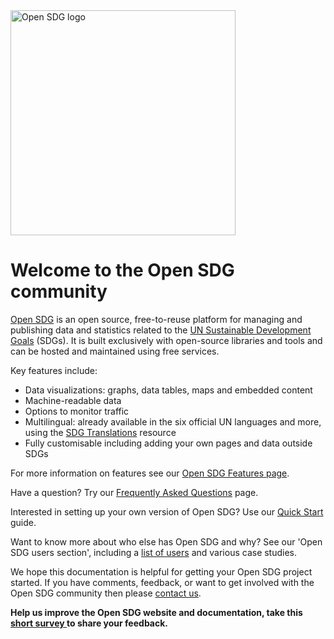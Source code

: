 <img alt="Open SDG logo" src="img/OpenSDG.png" width="360" />

<h1>Welcome to the Open SDG community</h1>

[Open SDG](https://github.com/open-sdg/open-sdg) is an open source, free-to-reuse platform for managing and publishing data and statistics related to the [UN Sustainable Development Goals](https://www.un.org/sustainabledevelopment/sustainable-development-goals/) (SDGs). It is built exclusively with open-source libraries and tools and can be hosted and maintained using free services.

Key features include:

* Data visualizations: graphs, data tables, maps and embedded content
* Machine-readable data
* Options to monitor traffic
* Multilingual: already available in the six official UN languages and more, using the [SDG Translations](https://open-sdg.github.io/sdg-translations/) resource
* Fully customisable including adding your own pages and data outside SDGs

For more information on features see our [Open SDG Features page](open-sdg-features.md).

Have a question? Try our [Frequently Asked Questions](faq.md) page.

Interested in setting up your own version of Open SDG? Use our [Quick Start](quick-start.md) guide.

Want to know more about who else has Open SDG and why? See our 'Open SDG users section', including a [list of users](https://open-sdg.org/community) and various case studies.

We hope this documentation is helpful for getting your Open SDG project started. If you have comments, feedback, or want to get involved with the Open SDG community then please [contact us](support.md).

**Help us improve the Open SDG website and documentation, take this <a href="https://www.surveymonkey.co.uk/r/DFVB8PJ" target="_blank"> short survey </a> to share your feedback.**
